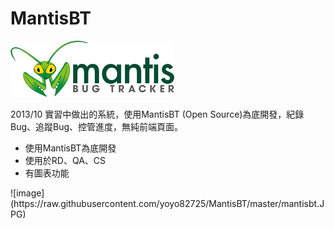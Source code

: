 # MantisBT
![image](https://raw.githubusercontent.com/yoyo82725/MantisBT/master/mantis_logo_262x90.png)

<p>2013/10 實習中做出的系統，使用MantisBT (Open Source)為底開發，紀錄Bug、追蹤Bug、控管進度，無純前端頁面。</p>
<ul>
<li>使用MantisBT為底開發</li>
<li>使用於RD、QA、CS</li>
<li>有圖表功能</li>
</ul>
![image](https://raw.githubusercontent.com/yoyo82725/MantisBT/master/mantisbt.JPG)
